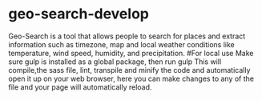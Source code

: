 # geo-search-develop
 Geo-Search is a tool that allows people to search for places and extract information such as timezone, map and local weather conditions like temperature, wind speed, humidity, and precipitation.  #For local use Make sure gulp is installed as a global package, then run gulp This will compile,the sass file, lint, transpile and minify the code and automatically open it up on your web browser, here you can make changes to any of the file and your page will automatically reload.
